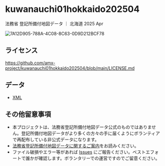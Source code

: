 # kuwanauchi01hokkaido202504

法務省 登記所備付地図データ ｜ 北海道 2025 Apr

![7A12D905-788A-4C08-8C63-0D9D212BCF78](https://user-images.githubusercontent.com/416977/214225195-ce28d8b0-02d3-4db9-8400-170a74718302.png)

## ライセンス
https://github.com/amx-project/kuwanauchi01hokkaido202504/blob/main/LICENSE.md

## データ
* [XML](https://github.com/amx-project/kuwanauchi01hokkaido202504/tree/main/xml)

## その他留意事項
* 本プロジェクトは、法務省登記所備付地図データ公式のものではありません。登記所備付地図データがより多くの方々の手に届くようにボランティアで再配布している非公式データになります。
* [法務省登記所備付地図データに関するご案内](https://front.geospatial.jp/moj-chizu-xml-readme/)をお読みください。
* ファイル破損やエラー等があれば [Issues](https://github.com/amx-project/kuwanauchi/issues) にご報告ください。ベストエフォートで誰かが確認します。ボランタリーでの運営ですのでご留意ください。
